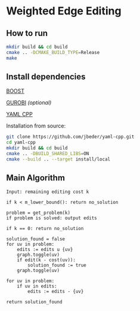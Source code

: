 # Weighted Edge Editing

## How to run

```bash
mkdir build && cd build
cmake .. -DCMAKE_BUILD_TYPE=Release
make
```


## Install dependencies

[BOOST](https://www.boost.org/)

[GUROBI](https://www.gurobi.com/) *(optional)*

[YAML CPP](https://github.com/jbeder/yaml-cpp/)

Installation from source:
```bash
git clone https://github.com/jbeder/yaml-cpp.git
cd yaml-cpp
mkdir build && cd build
cmake .. -DBUILD_SHARED_LIBS=ON
cmake --build .. --target install/local
```


## Main Algorithm
```
Input: remaining editing cost k

if k < m_lower_bound(): return no_solution

problem = get_problem(k)
if problem is solved: output edits

if k == 0: return no_solution

solution_found = false
for uv in problem:
	edits := edits u {uv}
	graph.toggle(uv)
	if edit(k - cost(uv)):
		solution_found := true
	graph.toggle(uv)

for uv in problem:
	if uv in edits:
		edits := edits - {uv}

return solution_found

```
